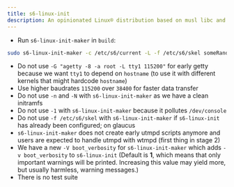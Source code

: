 ```yaml
---
title: s6-linux-init
description: An opinionated Linux® distribution based on musl libc and toybox
---
```


- Run `s6-linux-init-maker` in `build`:
```sh
sudo s6-linux-init-maker -c /etc/s6/current -L -f /etc/s6/skel someRandomDir
```
- Do not use `-G "agetty -8 -a root -L tty1 115200"` for early getty because we want `tty1` to depend on `hostname` (to use it with different kernels that might hardcode `hostname`)
- Use higher baudrates `115200` over `38400` for faster data transfer
- Do not use `-n` and `-N` with `s6-linux-init-maker` as we have a clean initramfs
- Do not use `-1` with `s6-linux-init-maker` because it pollutes `/dev/console`
- Do not use `-f /etc/s6/skel` with `s6-linux-init-maker` if `s6-linux-init` has already been configured; on glaucus
- `s6-linux-init-maker` does not create early utmpd scripts anymore and users are expected to handle utmpd with wtmpd (first thing in stage 2)
- We have a new `-V boot_verbosity`  for `s6-linux-init-maker` which adds `-v boot_verbosity` to `s6-linux-init` (Default is **1**, which means that only important warnings will be printed. Increasing this value may yield more, but usually harmless, warning messages.)
- There is no test suite
